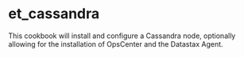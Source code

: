 # et_cassandra

This cookbook will install and configure a Cassandra node, optionally allowing for the installation of OpsCenter and the Datastax Agent.
